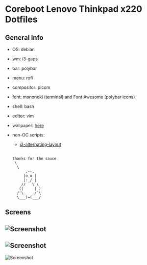 # Coreboot Lenovo Thinkpad x220 Dotfiles

## General Info

- OS: debian

- wm: i3-gaps

- bar: polybar

- menu: rofi

- compositor: picom

- font: mononoki (terminal) and Font Awesome (polybar icons)

- shell: bash

- editor: vim

- wallpaper: [here](https://i.imgur.com/phAQb7W.png)

- non-OC scripts:
     * [i3-alternating-layout](https://github.com/olemartinorg/i3-alternating-layout)

  <br />
  
      thanks for the sauce 
       \
        \
            .--.
           |o_o |
           |:_/ |
          //   \ \
         (|     | )
        /'\_   _/`\
        \___)=(___/


## Screens
![Screenshot](https://i.imgur.com/9mYr7Ja.jpg)
---
![Screenshot](https://i.imgur.com/ZFZ4CZF.png)
---
![Screenshot](https://i.imgur.com/panJNzn.jpg)
